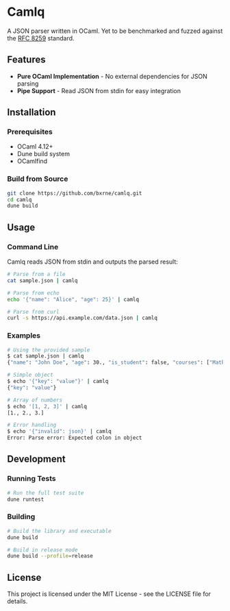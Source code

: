# Camlq

A JSON parser written in OCaml.
Yet to be benchmarked and fuzzed against the [RFC 8259](https://datatracker.ietf.org/doc/html/rfc8259) standard.

## Features

- **Pure OCaml Implementation** - No external dependencies for JSON parsing
- **Pipe Support** - Read JSON from stdin for easy integration

## Installation

### Prerequisites

- OCaml 4.12+ 
- Dune build system
- OCamlfind

### Build from Source

```bash
git clone https://github.com/bxrne/camlq.git
cd camlq
dune build
```

## Usage

### Command Line

Camlq reads JSON from stdin and outputs the parsed result:

```bash
# Parse from a file
cat sample.json | camlq

# Parse from echo
echo '{"name": "Alice", "age": 25}' | camlq

# Parse from curl
curl -s https://api.example.com/data.json | camlq
```

### Examples

```bash
# Using the provided sample
$ cat sample.json | camlq
{"name": "John Doe", "age": 30., "is_student": false, "courses": ["Math", "Science", "History"], "address": {"street": "123 Main St", "city": "Anytown", "zip": "12345"}, "scores": [85.5, 92., 78.3], "active": true, "metadata": null}

# Simple object
$ echo '{"key": "value"}' | camlq
{"key": "value"}

# Array of numbers
$ echo '[1, 2, 3]' | camlq
[1., 2., 3.]

# Error handling
$ echo '{"invalid": json}' | camlq
Error: Parse error: Expected colon in object
```


## Development

### Running Tests

```bash
# Run the full test suite
dune runtest
```


### Building

```bash
# Build the library and executable
dune build

# Build in release mode
dune build --profile=release

```

## License

This project is licensed under the MIT License - see the LICENSE file for details.

